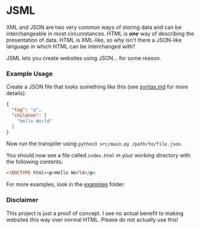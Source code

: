 # JSML

XML and JSON are two very common ways of storing data and can be interchangeable in most circumstances.
HTML is ***one*** way of describing the presentation of data.
HTML is XML-like, so why isn't there a JSON-like language in which HTML can be interchanged with?

JSML lets you create websites using JSON... for some reason.

### Example Usage
Create a JSON file that looks something like this (see [syntax.md](docs/syntax.md) for more details):
```json
{
  "tag": "p",
  "children": [
    "Hello World"
  ]
}
```

Now run the transpiler using `python3 src/main.py /path/to/file.json`.

You should now see a file called `index.html` in your working directory with the following contents:
```html
<!DOCTYPE html><p>Hello World</p>
```

For more examples, look in the [examples](examples) folder.

### Disclaimer
This project is just a proof of concept. I see no actual benefit to making websites this way over normal HTML. Please do
not actually use this!